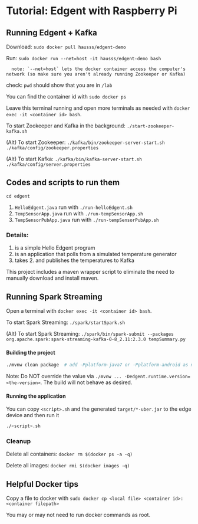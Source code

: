 # Tutorial: Edgent with Raspberry Pi

## Running Edgent + Kafka
Download: `sudo docker pull hausss/edgent-demo`

Run: `sudo docker run --net=host -it hausss/edgent-demo bash`

      note: `--net=host` lets the docker container access the computer's network (so make sure you aren't already running Zookeeper or Kafka)

check: `pwd` should show that you are in `/lab`

You can find the container id with ```sudo docker ps``` 

Leave this terminal running and open more terminals as needed with ```docker exec -it <container id> bash```.

To start Zookeeper and Kafka in the background: `./start-zookeeper-kafka.sh`

(Alt) To start Zookeeper: `./kafka/bin/zookeeper-server-start.sh ./kafka/config/zookeeper.properties`

(Alt) To start Kafka: `./kafka/bin/kafka-server-start.sh ./kafka/config/server.properties`


## Codes and scripts to run them 
`cd edgent`

1. `HelloEdgent.java` run with `./run-helloEdgent.sh`
2. `TempSensorApp.java` run with `./run-tempSensorApp.sh`
3. `TempSensorPubApp.java` run with `./run-tempSensorPubApp.sh`


### Details:
1. is a simple Hello Edgent program
2. is an application that polls from a simulated temperature generator
3. takes 2. and publishes the temperatures to Kafka

This project includes a maven wrapper script to eliminate the need to
manually download and install maven.


## Running Spark Streaming

Open a terminal with ```docker exec -it <container id> bash```.


To start Spark Streaming: `./spark/startSpark.sh`

(Alt) To start Spark Streaming: `./spark/bin/spark-submit --packages org.apache.spark:spark-streaming-kafka-0-8_2.11:2.3.0 tempSummary.py`

#### Building the project
```sh
./mvnw clean package  # add -Pplatform-java7 or -Pplatform-android as needed
```

Note: Do NOT override the value via
`./mvnw ... -Dedgent.runtime.version=<the-version>`.
The build will not behave as desired.

#### Running the application
You can copy `<script>.sh` and the generated `target/*-uber.jar` to the 
edge device and then run it
```sh
./<script>.sh
```


### Cleanup
Delete all containers: ```docker rm $(docker ps -a -q)```

Delete all images: ```docker rmi $(docker images -q)```


## Helpful Docker tips
Copy a file to docker with ```sudo docker cp <local file> <container id>:<container filepath>```
   
You may or may not need to run docker commands as root. 
